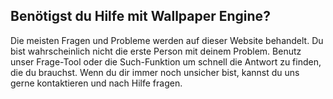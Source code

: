 ## Benötigst du Hilfe mit Wallpaper Engine?

Die meisten Fragen und Probleme werden auf dieser Website behandelt. Du bist wahrscheinlich nicht die erste Person mit deinem Problem. Benutz unser Frage-Tool oder die Such-Funktion um schnell die Antwort zu finden, die du brauchst. Wenn du dir immer noch unsicher bist, kannst du uns gerne kontaktieren und nach Hilfe fragen.